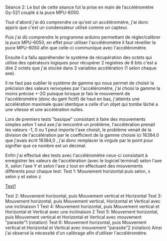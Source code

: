 Séance 2:
Le but de cette séance fut la prise en main de l’accéléromètre Gy-521 couplé à la puce MPU-6050.

Tout d'abord j'ai dû comprendre ce qu'est un accéléromètre, j'ai donc appris que c'est un condensateur utilisé comme un capteur.

Puis j'ai dû comprendre le programme arduino permettant de régler/calibrer la puce MPU-6050, en effet pour utiliser l'accéléromètre il faut 
réveiller la puce MPU-6050 afin que celle-ci communique avec l'accéléromètre.

Ensuite il a fallu appréhender le système de récupération des octets qui utilise des opérateurs logiques pour récupérer 2 registres de 8 bits 
c'est a dire 2 octets que j'ai stocké dans 3 variables accélération (1 selon chaque axe).

Il ne faut pas oublier le système de gamme qui nous permet de choisir la précision des valeurs renvoyées par l'accéléromètre, j'ai choisi la 
gamme la moins précise +-2G puisque lorsque je fais le mouvement de l'accéléromètre (donc du gant fictif) de haut en bas,
j'atteints une accélération maximale quasi identique a celle d'un objet qui tombe lâché a une vitesse et une accélération nulles.

Lors de premiers tests "basique" consistant à faire des mouvements simples selon 1 seul axe j'ai rencontré un problème, l'accélération prenait
les valeurs -1, 0 ou 1 peut importe l'axe choisit, le problème venait de la division de l'accélération par le coefficient de la gamme choisie 
ici 16384.0 que j'avais écrit 16384,0 , j'ai donc remplacer la virgule par le point pour signifier que ce nombre est un décimal.

Enfin j'ai effectué des tests avec l'accéléromètre ceux-ci consistant à enregistrer les valeurs de l'accélération (avec le logiciel terminal)
selon l'axe X, selon l'axe Y et selon l'axe z tout en effectuant des mouvements différents pour chaque test:
Test 1: Mouvement horizontal puis selon, x selon y et selon z

[Test1](https://github.com/Axel06c/Gant-Musical-Arduino/blob/master/lib/Images/Test1.png)

Test 2: Mouvement horizontal, puis Mouvement vertical et Horizontal
Test 3: Mouvement horizontal, puis Mouvement vertical, Horizontal et Vertical avec une inclinaison 1
Test 4: Mouvement horizontal, puis Mouvement vertical et Horizontal et Vertical avec une inclinaison 2
Test 5: Mouvement horizontal, puis Mouvement vertical et Horizontal et Vertical avec mouvement "parasite"1 (rotation)
Test 6: Mouvement horizontal, puis Mouvement vertical et Horizontal et Vertical avec mouvement "parasite"2 (rotation)
Ainsi j'ai observé la nécessité d'un calibrage afin d'utiliser l'accéléromètre.
